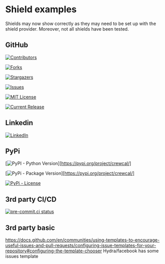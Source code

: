 # Shield examples
Shields may now show correctly as they may need to be set up with the shield provider. Moreover, not all shields have been tested.

## GitHub
[![Contributors][contributors-shield]][contributors-url]

[contributors-shield]: https://img.shields.io/github/contributors/EJOOSTEROP/crewcal.svg?logo=github
[contributors-url]: https://github.com/EJOOSTEROP/crewcal/graphs/contributors


[![Forks][forks-shield]][forks-url]

[forks-shield]: https://img.shields.io/github/forks/EJOOSTEROP/crewcal.svg?logo=github
[forks-url]: https://github.com/EJOOSTEROP/crewcal/network/members


[![Stargazers][stars-shield]][stars-url]

[stars-shield]: https://img.shields.io/github/stars/EJOOSTEROP/crewcal.svg?logo=github
[stars-url]: https://github.com/EJOOSTEROP/crewcal/stargazers


[![Issues][issues-shield]][issues-url]

[issues-shield]: https://img.shields.io/github/issues/EJOOSTEROP/crewcal.svg?logo=github
[issues-url]: https://github.com/EJOOSTEROP/crewcal/issues


[![MIT License][license-shield]][license-url]

[license-shield]: https://img.shields.io/github/license/EJOOSTEROP/crewcal.svg
[license-url]: https://github.com/EJOOSTEROP/crewcal/blob/main/LICENSE.txt


[![Current Release][release-shield]][release-url]

[release-shield]:https://img.shields.io/github/release/EJOOSTEROP/crewcal.svg
[release-url]:https://github.com/EJOOSTEROP/crewcal/releases


## Linkedin
[![LinkedIn][linkedin-shield]][linkedin-url]

[linkedin-shield]: https://img.shields.io/badge/-LinkedIn-black.svg?logo=linkedin&colorB=555
[linkedin-url]: https://linkedin.com/in/erik-oosterop-9505a21


## PyPi
[![PyPI - Python Version][pypi-python-shield]][https://pypi.org/project/crewcal/]

[pypi-python-shield]: https://img.shields.io/pypi/pyversions/crewcal?logo=python


[![PyPi - Package Version][pypi-version-shield]][https://pypi.org/project/crewcal/]

[pypi-version-shield]: https://img.shields.io/pypi/v/crewcal?logo=python


[![PyPi - License][pypi-license-shield]][license-url] <!-- URL DEFINED ABOVE -->

[pypi-license-shield]: https://img.shields.io/pypi/l/crewcal?logo=python


## 3rd party CI/CD
[![pre-commit.ci status][precommit-shield]][precommit-url]

[precommit-shield]: https://results.pre-commit.ci/badge/github/EJOOSTEROP/crewcal/main.svg
[precommit-url]: https://results.pre-commit.ci/latest/github/EJOOSTEROP/crewcal/main


## 3rd party basic
[openai.com]: https://img.shields.io/badge/openai-412991?logo=openai&logoColor=white

<!-- GITHUB TEMPLATES FOR CONSIDERATION

-->
https://docs.github.com/en/communities/using-templates-to-encourage-useful-issues-and-pull-requests/configuring-issue-templates-for-your-repository#configuring-the-template-chooser
Hydra/facebook has some issues template


<!-- SHIELDS FOR CONSIDERATION
# flake8-annotations
[![pre-commit.ci status](https://results.pre-commit.ci/badge/github/sco1/flake8-annotations/main.svg)](https://results.pre-commit.ci/latest/github/sco1/flake8-annotations/main)
[![Open in Visual Studio Code](https://img.shields.io/badge/Open%20in-VSCode.dev-blue)](https://github.dev/sco1/flake8-annotations)
-->


